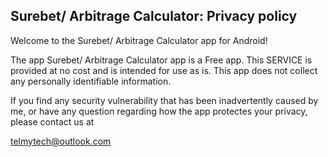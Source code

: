 ## Surebet/ Arbitrage Calculator: Privacy policy

Welcome to the Surebet/ Arbitrage Calculator app for Android!

The app Surebet/ Arbitrage Calculator app is a Free app. This SERVICE is provided at no cost and is intended for use as is. This app does not collect any personally identifiable information.

If you find any security vulnerability that has been inadvertently caused by me, or have any question regarding how the app protectes your privacy, please contact us at

telmytech@outlook.com
